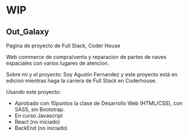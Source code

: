 # **WIP**
## Out_Galaxy
Pagina de proyecto de Full Stack, Coder House

Web commerce de compra/venta y reparacion de partes de naves espaciales con varios lugares de atencion.


Sobre mi y el proyecto:
Soy Agustin Fernandez y este proyecto está en edicion mientras haga la carrera de Full Stack en Coderhouse.

Usando este proyecto:
- Aprobado con 10puntos la clase de Desarrollo Web (HTML/CSS), con SASS, sin Bootstrap.
- En curso Javascript
- React (no iniciado)
- BackEnd (no iniciado)
